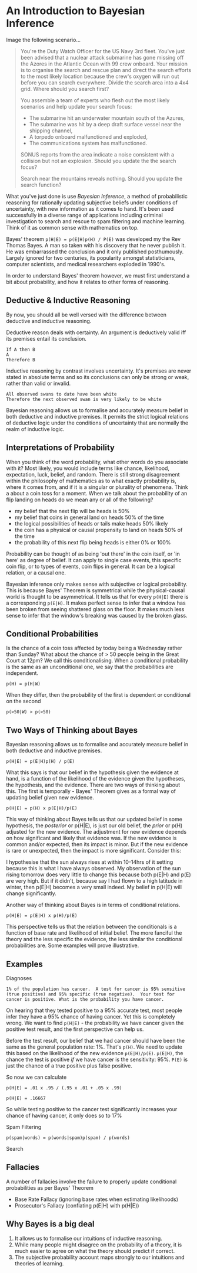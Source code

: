 # An Introduction to Bayesian Inference

Image the following scenario...

> You're the Duty Watch Officer for the US Navy 3rd fleet.  You've just been advised that a nuclear attack submarine has gone missing off the Azores in the Atlantic Ocean with 99 crew onboard.  Your mission is to organise the search and rescue plan and direct the search efforts to the most likely location because the crew's oxygen will run out before you can search everywhere.  Divide the search area into a 4x4 grid.  Where should you search first?
>
> You assemble a team of experts who flesh out the most likely scenarios and help update your search focus:
> - The submarine hit an underwater mountain south of the Azures,
> - The submarine was hit by a deep draft surface vessel near the shipping channel,
> - A torpedo onboard malfunctioned and exploded,
> - The communications system has malfunctioned.
>
> SONUS reports from the area indicate a noise consistent with a collision but not  an explosion.  Should you update the the search focus?
>
> Search near the mountains reveals nothing.  Should you update the search function?

What you've just done is use _Bayesian Inference_, a method of probabilistic reasoning for rationally updating subjective beliefs under conditions of uncertainty, with new information as it comes to hand.  It's been used successfully in a diverse range of applications including criminal investigation to search and rescue to spam filtering and machine learning.  Think of it as common sense with mathematics on top.

Bayes' theorem  `p(H|E) = p(E|H)p(H) / P(E)` was developed my the Rev Thomas Bayes.  A man so taken with his discovery that he never publish it.  He was embarrassed the conclusion and it only published posthumously. Largely ignored for two centuries, its popularity amongst statisticians, computer scientists, and medical researchers exploded in 1990's.

In order to understand Bayes' theorem however, we must first understand a bit about probability, and how it relates to other forms of reasoning.

## Deductive & Inductive Reasoning 

By now, you should all be well versed with the difference between deductive and inductive reasoning.

Deductive reason deals with certainty.  An argument is deductively valid iff its premises entail its conclusion.

    If A then B
    A
    Therefore B
    
Inductive reasoning by contrast involves uncertainty.  It's premises are never stated in absolute terms and so its conclusions can only be strong or weak, rather than valid or invalid.

    All observed swans to date have been white
    Therefore the next observed swan is very likely to be white

Bayesian reasoning allows us to formalise and accurately measure belief in both deductive and inductive premises.  It permits the strict logical relations of deductive logic under the conditions of uncertainty that are normally the realm of inductive logic.

## Interpretations of Probability

When you think of the word probability, what other words do you associate with it?  Most likely, you would include terms like chance, likelihood, expectation, luck, belief, and random.  There is still strong disagreement within the philosophy of mathematics as to what exactly probability is, where it comes from, and if it is a singular or plurality of phenomena.  Think a about a coin toss for a moment.  When we talk about the probability of an flip landing on heads do we mean any or all of the following?

- my belief that the next flip will be heads is 50%
- my belief that coins in general land on heads 50% of the time
- the logical possibilities of heads or tails make heads 50% likely
- the coin has a physical or causal propensity to land on heads 50% of the time
- the probability of this next flip being heads is either 0% or 100%

Probability can be thought of as being 'out there' in the coin itself, or 'in here' as degree of belief.  It can apply to single case events, this specific coin flip, or to types of events, coin flips in general.  It can be a logical relation, or a causal one.

Bayesian inference only makes sense with subjective or logical probability.  This is because Bayes' Theorem is symmetrical while the physical-causal world is thought to be asymmetrical.  It tells us that for every `p(H|E)` there is a corresponding `p(E|H)`.  It makes perfect sense to infer that a window has been broken from seeing shattered glass on the floor.  It makes much less sense to infer that the window's breaking was caused by the broken glass.  

## Conditional Probabilities

Is the chance of a coin toss affected by today being a Wednesday rather than Sunday?  What about the chance of > 50 people being in the Great Court at 12pm?  We call this conditionalising.  When a conditional probability is the same as an unconditional one, we say that the probabilities are independent.

    p(H) = p(H|W)
    
When they differ, then the probability of the first is dependent or conditional on the second

    p(>50|W) > p(>50)

## Two Ways of Thinking about Bayes
    
Bayesian reasoning allows us to formalise and accurately measure belief in both deductive and inductive premises.

    p(H|E) = p(E|H)p(H) / p(E)

What this says is that our belief in the hypothesis given the evidence at hand, is a function of the likelihood of the evidence given the hypotheses, the hypothesis, and the evidence.  There are two ways of thinking about this.  The first is temporally - Bayes' Theorem gives as a formal way of updating belief given new evidence.

    p(H|E) = p(H) x p(E|H)/p(E)

This way of thinking about Bayes tells us that our updated belief in some hypothesis, the _posterior_ or p(H|E), is just our old belief, the _prior_ or p(H) adjusted for the new evidence.  The adjustment for new evidence depends on how significant and likely that evidence was.  If the new evidence is common and/or expected, then its impact is minor. But if the new evidence is rare or unexpected, then the impact is more significant.  Consider this:

I hypothesise that the sun always rises at within 10-14hrs of it setting because this is what I have always observed.  My observation of the sun rising tomorrow does very little to change this because both p(E|H) and p(E) are very high.  But if it didn't, because say I had flown to a high latitude in winter, then p(E|H) becomes a very small indeed. My belief in p(H|E) will change significantly.

Another way of thinking about Bayes is in terms of conditional relations.

    p(H|E) = p(E|H) x p(H)/p(E)
    
This perspective tells us that the relation between the conditionals is a function of base rate and likelihood of initial belief.  The more fanciful the theory and the less specific the evidence, the less similar the conditional probabilities are.  Some examples will prove illustrative.

## Examples

Diagnoses

    1% of the population has cancer.  A test for cancer is 95% sensitive (true positive) and 95% specific (true negative).  Your test for cancer is positive. What is the probability you have cancer. 

On hearing that they tested positive to a 95% accurate test, most people infer they have a 95% chance of having cancer.  Yet this is completely wrong.  We want to find `p(H|E)` - the probability we have cancer given the positive test result, and the first perspective can help us.

Before the test result, our belief that we had cancer should have been the same as the general population rate: 1%.  That's `p(H)`.  We need to update this based on the likelihood of the new evidence `p(E|H)/p(E)`.  `p(E|H)`, the chance the test is positive _if_ we have cancer is the sensitivity: 95%.  `P(E)` is just the chance of a true positive plus false positive.

So now we can calculate

    p(H|E) = .01 x .95 / (.95 x .01 + .05 x .99) 
    
    p(H|E) = .16667
    
So while testing positive to the cancer test significantly increases your chance of having cancer, it only does so to 17%

Spam Filtering

    p(spam|words) = p(words|spam)p(spam) / p(words)

Search

## Fallacies

A number of fallacies involve the failure to properly update conditional probabilities as per Bayes' Theorem

- Base Rate Fallacy (ignoring base rates when estimating likelihoods)
- Prosecutor's Fallacy (conflating p(E|H) with p(H|E))

## Why Bayes is a big deal

1. It allows us to formalise our intuitions of inductive reasoning.
1. While many people might disagree on the probability of a theory, it is much easier to agree on what the theory should predict if correct.
2. The subjective probability account maps strongly to our intuitions and theories of learning.
